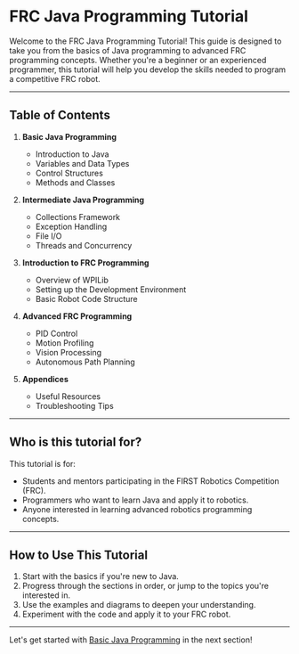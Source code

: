 
# FRC Java Programming Tutorial

Welcome to the FRC Java Programming Tutorial! This guide is designed to take you from the basics of Java programming to advanced FRC programming concepts. Whether you're a beginner or an experienced programmer, this tutorial will help you develop the skills needed to program a competitive FRC robot.

---

## Table of Contents

1. **Basic Java Programming**
   - Introduction to Java
   - Variables and Data Types
   - Control Structures
   - Methods and Classes

2. **Intermediate Java Programming**
   - Collections Framework
   - Exception Handling
   - File I/O
   - Threads and Concurrency

3. **Introduction to FRC Programming**
   - Overview of WPILib
   - Setting up the Development Environment
   - Basic Robot Code Structure

4. **Advanced FRC Programming**
   - PID Control
   - Motion Profiling
   - Vision Processing
   - Autonomous Path Planning

5. **Appendices**
   - Useful Resources
   - Troubleshooting Tips

---

## Who is this tutorial for?

This tutorial is for:
- Students and mentors participating in the FIRST Robotics Competition (FRC).
- Programmers who want to learn Java and apply it to robotics.
- Anyone interested in learning advanced robotics programming concepts.

---

## How to Use This Tutorial

1. Start with the basics if you're new to Java.
2. Progress through the sections in order, or jump to the topics you're interested in.
3. Use the examples and diagrams to deepen your understanding.
4. Experiment with the code and apply it to your FRC robot.

---

Let's get started with [Basic Java Programming](02_Basic_Java_Programming.md) in the next section!
